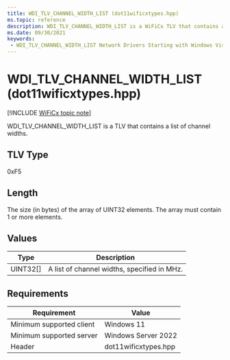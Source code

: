 ```yaml
---
title: WDI_TLV_CHANNEL_WIDTH_LIST (dot11wificxtypes.hpp)
ms.topic: reference
description: WDI_TLV_CHANNEL_WIDTH_LIST is a WiFiCx TLV that contains a list of channel widths.
ms.date: 09/30/2021
keywords:
 - WDI_TLV_CHANNEL_WIDTH_LIST Network Drivers Starting with Windows Vista
---
```


# WDI\_TLV\_CHANNEL\_WIDTH\_LIST (dot11wificxtypes.hpp)

[!INCLUDE [WiFiCx topic note](../includes/wificx-version-warning.md)]


WDI\_TLV\_CHANNEL\_WIDTH\_LIST is a TLV that contains a list of channel widths.

## TLV Type


0xF5

## Length


The size (in bytes) of the array of UINT32 elements. The array must contain 1 or more elements.

## Values


| Type       | Description                                 |
|------------|---------------------------------------------|
| UINT32\[\] | A list of channel widths, specified in MHz. |

 

## Requirements

|Requirement|Value|
|--- |--- |
|Minimum supported client|Windows 11|
|Minimum supported server|Windows Server 2022|
|Header|dot11wificxtypes.hpp|

 

 




